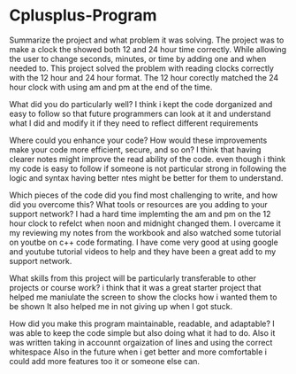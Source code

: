 # Cplusplus-Program
Summarize the project and what problem it was solving.
The project was to make a clock the showed both 12 and 24 hour time correctly.
While allowing the user to change seconds, minutes, or time by adding one and when needed to.
This project solved the problem with reading clocks correctly with the 12 hour and 24 hour format.
The 12 hour corectly matched the 24 hour clock with using am and pm at the end of the time.

What did you do particularly well?
I think i kept the code dorganized and easy to follow so that future programmers can look at it and understand what
I did and modify it if they need to reflect different requirements

Where could you enhance your code? How would these improvements make your code more efficient, secure, and so on?
I think that having clearer notes might improve the read ability of the code.
even though i think my code is easy to follow if someone is not particular strong in following the logic and syntax 
having better ntes might be better for them to understand.

Which pieces of the code did you find most challenging to write, and how did you overcome this? What tools or resources are you adding to your support network?
I had a hard time implemting the am and pm on the 12 hour clock to refelct when noon and midnight changed them.
I overcame it my reviewing my notes from the workbook and also watched some tutorial on youtbe on c++ code formating.
I have come very good at using google and youtube tutorial videos to help and they have been a great add to my support network.

What skills from this project will be particularly transferable to other projects or course work?
i think that it was a great starter project that helped me maniulate the screen to show the clocks how i wanted them to be shown
It also helped me in not giving up when I got stuck.

How did you make this program maintainable, readable, and adaptable?
I was able to keep the code simple but also doing what it had to do.
Also it was written taking in accounnt orgaization of lines and using the correct whitespace
Also in the future when i get better and more comfortable i could add more features too it or someone else can.
